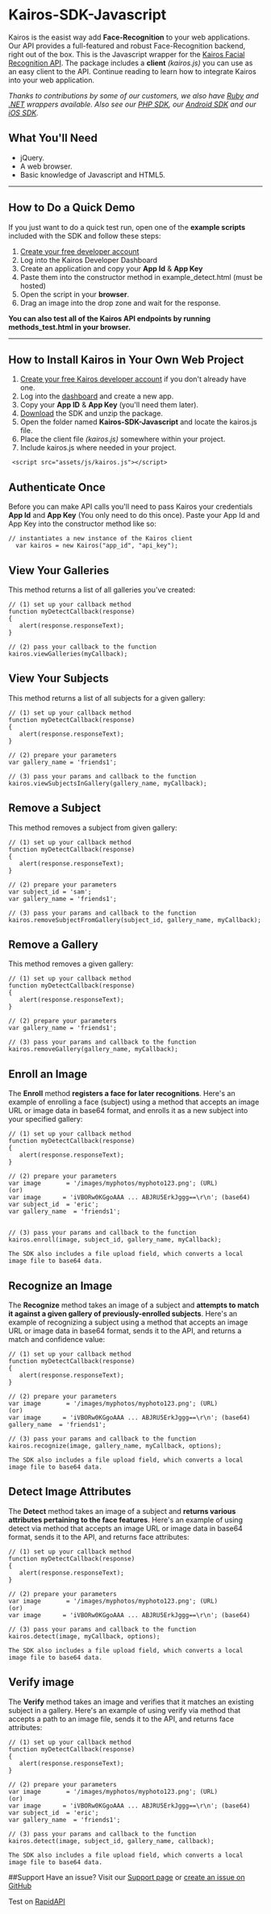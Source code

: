 Kairos-SDK-Javascript
=====================

Kairos is the easist way add **Face-Recognition** to your web applications. Our API provides a full-featured and robust Face-Recognition backend, right out of the box. This is the Javascript wrapper for the [Kairos Facial Recognition API](https://www.kairos.com). The package includes a **client** _(kairos.js)_ you can use as an easy client to the API. Continue reading to learn how to integrate Kairos into your web application.

_Thanks to contributions by some of our customers, we also have [Ruby](https://github.com/kany/kairos-api) and [.NET](https://github.com/humbywan/Kairos.Net) wrappers available. Also see our [PHP SDK](https://github.com/kairosinc/Kairos-SDK-iOS), our [Android SDK](https://github.com/kairosinc/Kairos-SDK-Android) and our [iOS SDK](https://github.com/kairosinc/Kairos-SDK-iOS)._

## What You'll Need

* jQuery.
* A web browser.
* Basic knowledge of Javascript and HTML5.



---



## How to Do a Quick Demo
If you just want to do a quick test run, open one of the **example scripts** included with the SDK and follow these steps:

1. [Create your free developer account](https://www.kairos.com/signup)
2. Log into the Kairos Developer Dashboard
3. Create an application and copy your **App Id** & **App Key**
3. Paste them into the constructor method in example_detect.html (must be hosted)
4. Open the script in your **browser**.
4. Drag an image into the drop zone and wait for the response.

**You can also test all of the Kairos API endpoints by running methods_test.html in your browser.**


---


## How to Install Kairos in Your Own Web Project

1. [Create your free Kairos developer account](https://www.kairos.com/signup) if you don't already have one.
2. Log into the [dashboard](https://www.kairos.com/login) and create a new app.
3. Copy your **App ID** & **App Key** (you'll need them later).
4. [Download](https://github.com/kairosinc/Kairos-SDK-Javascript) the SDK and unzip the package.
5. Open the folder named **Kairos-SDK-Javascript** and locate the kairos.js file.
6. Place the client file _(kairos.js)_ somewhere within your project.
7. Include kairos.js where needed in your project.


```
 <script src="assets/js/kairos.js"></script>
```

## Authenticate Once

Before you can make API calls you'll need to pass Kairos your credentials **App Id** and **App Key** (You only need to do this once). Paste your App Id and App Key into the constructor method like so:

```
// instantiates a new instance of the Kairos client
  var kairos = new Kairos("app_id", "api_key");
```


    
## View Your Galleries

This method returns a list of all galleries you've created:

```
// (1) set up your callback method
function myDetectCallback(response)
{
   alert(response.responseText);
}

// (2) pass your callback to the function
kairos.viewGalleries(myCallback);
```

## View Your Subjects

This method returns a list of all subjects for a given gallery:

```
// (1) set up your callback method
function myDetectCallback(response)
{
   alert(response.responseText);
}

// (2) prepare your parameters  
var gallery_name = 'friends1';

// (3) pass your params and callback to the function
kairos.viewSubjectsInGallery(gallery_name, myCallback);
```

## Remove a Subject

This method removes a subject from given gallery:

```
// (1) set up your callback method
function myDetectCallback(response)
{
   alert(response.responseText);
}

// (2) prepare your parameters  
var subject_id = 'sam';
var gallery_name = 'friends1';

// (3) pass your params and callback to the function
kairos.removeSubjectFromGallery(subject_id, gallery_name, myCallback);
```

## Remove a Gallery

This method removes a given gallery:

```
// (1) set up your callback method
function myDetectCallback(response)
{
   alert(response.responseText);
}

// (2) prepare your parameters  
var gallery_name = 'friends1';

// (3) pass your params and callback to the function
kairos.removeGallery(gallery_name, myCallback);
```

## Enroll an Image

The **Enroll** method **registers a face for later recognitions**. Here's an example of enrolling a face (subject) using a method that accepts an image URL or image data in base64 format, and enrolls it as a new subject into your specified gallery:    

```
// (1) set up your callback method
function myDetectCallback(response)
{
   alert(response.responseText);
}

// (2) prepare your parameters  
var image       = '/images/myphotos/myphoto123.png'; (URL)
(or) 
var image      = 'iVBORw0KGgoAAA ... ABJRU5ErkJggg==\r\n'; (base64)
var subject_id  = 'eric';
var gallery_name  = 'friends1';


// (3) pass your params and callback to the function
kairos.enroll(image, subject_id, gallery_name, myCallback);
```
`The SDK also includes a file upload field, which converts a local image file to base64 data.`
## Recognize an Image

The **Recognize** method takes an image of a subject and **attempts to match it against a given gallery of previously-enrolled subjects**. Here's an example of recognizing a subject using a method that accepts an image URL or image data in base64 format, sends it to the API, and returns a match and confidence value:    

```
// (1) set up your callback method
function myDetectCallback(response)
{
   alert(response.responseText);
}

// (2) prepare your parameters  
var image       = '/images/myphotos/myphoto123.png'; (URL)
(or) 
var image      = 'iVBORw0KGgoAAA ... ABJRU5ErkJggg==\r\n'; (base64)
gallery_name  = 'friends1';

// (3) pass your params and callback to the function
kairos.recognize(image, gallery_name, myCallback, options);
```

`The SDK also includes a file upload field, which converts a local image file to base64 data.`

## Detect Image Attributes

The **Detect** method takes an image of a subject and **returns various attributes pertaining to the face features**. Here's an example of using detect via method that accepts an image URL or image data in base64 format, sends it to the API, and returns face attributes:    

```
// (1) set up your callback method
function myDetectCallback(response)
{
   alert(response.responseText);
}

// (2) prepare your parameters  
var image       = '/images/myphotos/myphoto123.png'; (URL)
(or) 
var image      = 'iVBORw0KGgoAAA ... ABJRU5ErkJggg==\r\n'; (base64)

// (3) pass your params and callback to the function
kairos.detect(image, myCallback, options);
```

`The SDK also includes a file upload field, which converts a local image file to base64 data.`

## Verify image

The **Verify** method takes an image and verifies that it matches an existing subject in a gallery.  Here's an example of using verify via method that accepts a path to an image file, sends it to the API, and returns face attributes: 

```
// (1) set up your callback method
function myDetectCallback(response)
{
   alert(response.responseText);
}

// (2) prepare your parameters  
var image       = '/images/myphotos/myphoto123.png'; (URL)
(or) 
var image      = 'iVBORw0KGgoAAA ... ABJRU5ErkJggg==\r\n'; (base64)
var subject_id  = 'eric';
var gallery_name  = 'friends1';

// (3) pass your params and callback to the function
kairos.detect(image, subject_id, gallery_name, callback);
```
`The SDK also includes a file upload field, which converts a local image file to base64 data.`

##Support 
Have an issue? Visit our [Support page](http://www.kairos.com/support) or [create an issue on GitHub](https://github.com/kairosinc/Kairos-SDK-Javascript)

Test on [RapidAPI](https://rapidapi.com/package/KairosAPI/functions?utm_source=KairosGitHub&utm_medium=button)
